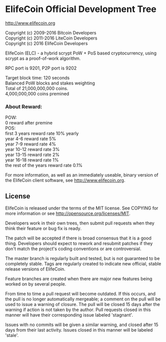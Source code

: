 <h1>ElifeCoin Official Development Tree</h1>

http://www.elifecoin.org<br>

Copyright (c) 2009-2016 Bitcoin Developers<br>
Copyright (c) 2011-2016 LiteCoin Developers<br>
Copyright (c) 2016 ElifeCoin Developers<br>

ElifeCoin (ELC) - a hybrid scrypt PoW + PoS based cryptocurrency, using scrypt as a proof-of-work algorithm.

RPC port is 9201, P2P port is 9202

Target block time: 120 seconds<br>
Balanced PoW blocks and stakes weighting<br>
Total of 21,000,000,000 coins. <br>
4,000,000,000 coins premined<br>

<h3>About Reward:</h3>
POW:<br>
0 reward after premine<br>
POS:<br>
first 3 years reward rate 10% yearly<br>
year 4-6 reward rate 5%<br>
year 7-9 reward rate 4%<br>
year 10-12 reward rate 3%<br>
year 13-15 reward  rate 2%<br>
year 16-18 reward  rate 1%<br>
the rest of the years reward rate 0.1%<br>



For more information, as well as an immediately useable, binary version of the ElifeCoin client software, see http://www.elifecoin.org.

<h2>License</h2>

ElifeCoin is released under the terms of the MIT license. See COPYING for more information or see http://opensource.org/licenses/MIT.

Developers work in their own trees, then submit pull requests when they think their feature or bug fix is ready.

The patch will be accepted if there is broad consensus that it is a good thing. Developers should expect to rework and resubmit patches if they don't match the project's coding conventions or are controversial.

The master branch is regularly built and tested, but is not guaranteed to be completely stable. Tags are regularly created to indicate new official, stable release versions of ElifeCoin.

Feature branches are created when there are major new features being worked on by several people.

From time to time a pull request will become outdated. If this occurs, and the pull is no longer automatically mergeable; a comment on the pull will be used to issue a warning of closure. The pull will be closed 15 days after the warning if action is not taken by the author. Pull requests closed in this manner will have their corresponding issue labeled 'stagnant'.

Issues with no commits will be given a similar warning, and closed after 15 days from their last activity. Issues closed in this manner will be labeled 'stale'.
